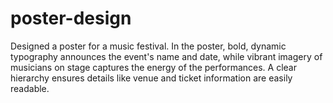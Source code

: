 # poster-design
Designed a poster for a music festival. In the poster, bold, dynamic typography announces the event's name and date, while vibrant imagery of musicians on stage captures the energy of the performances. A clear hierarchy ensures details like venue and ticket information are easily readable.  
